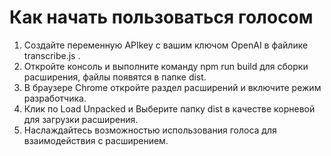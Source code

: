 # Как начать пользоваться голосом

1. Создайте переменную APIkey с вашим ключом OpenAI в файлике transcribe.js .
2. Откройте консоль и выполните команду npm run build для сборки расширения, файлы появятся в папке dist.
3. В браузере Chrome откройте раздел расширений и включите режим разработчика.
4. Клик по Load Unpacked и Выберите папку dist в качестве корневой для загрузки расширения.
5. Наслаждайтесь возможностью использования голоса для взаимодействия с расширением.
